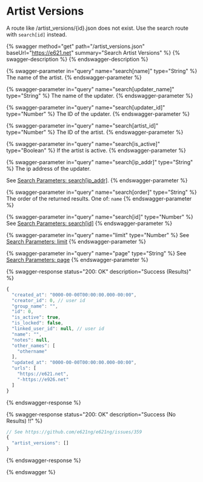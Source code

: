 # Artist Versions

A route like /artist\_versions/{id}.json does not exist. Use the search route with `search[id]` instead.

{% swagger method="get" path="/artist_versions.json" baseUrl="https://e621.net" summary="Search Artist Versions" %}
{% swagger-description %}
{% endswagger-description %}

{% swagger-parameter in="query" name="search[name]" type="String" %}
The name of the artist.
{% endswagger-parameter %}

{% swagger-parameter in="query" name="search[updater_name]" type="String" %}
The name of the updater.
{% endswagger-parameter %}

{% swagger-parameter in="query" name="search[updater_id]" type="Number" %}
The ID of the updater.
{% endswagger-parameter %}

{% swagger-parameter in="query" name="search[artist_id]" type="Number" %}
The ID of the artist.
{% endswagger-parameter %}

{% swagger-parameter in="query" name="search[is_active]" type="Boolean" %}
If the artist is active.
{% endswagger-parameter %}

{% swagger-parameter in="query" name="search[ip_addr]" type="String" %}
The ip address of the updater.

See [Search Parameters: search\[ip\_addr\]](../common/search-parameters.md#search-ip\_addr).
{% endswagger-parameter %}

{% swagger-parameter in="query" name="search[order]" type="String" %}
The order of the returned results. One of: `name`
{% endswagger-parameter %}

{% swagger-parameter in="query" name="search[id]" type="Number" %}
See [Search Parameters: search\[id\]](../common/search-parameters.md#search-id)
{% endswagger-parameter %}

{% swagger-parameter in="query" name="limit" type="Number" %}
See [Search Parameters: limit](../common/search-parameters.md#limit)
{% endswagger-parameter %}

{% swagger-parameter in="query" name="page" type="String" %}
See [Search Parameters: page](../common/search-parameters.md#page)
{% endswagger-parameter %}

{% swagger-response status="200: OK" description="Success (Results)" %}
```javascript
{
  "created_at": "0000-00-00T00:00:00.000-00:00",
  "creator_id": 0, // user id
  "group_name": "",
  "id": 0,
  "is_active": true,
  "is_locked": false,
  "linked_user_id": null, // user id
  "name": "",
  "notes": null,
  "other_names": [
    "othername"
  ],
  "updated_at": "0000-00-00T00:00:00.000-00:00",
  "urls": [
    "https://e621.net",
    "-https://e926.net"
  ]
}
```
{% endswagger-response %}

{% swagger-response status="200: OK" description="Success (No Results) !!" %}
```javascript
// See https://github.com/e621ng/e621ng/issues/359
{
  "artist_versions": []
}
```
{% endswagger-response %}

{% endswagger %}